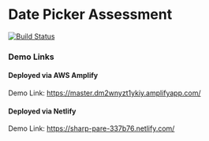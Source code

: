 # Date Picker Assessment

[![Build Status](https://travis-ci.org/Sibabalwe-Qamata/datepicker.svg?branch=master)](https://travis-ci.org/Sibabalwe-Qamata/datepicker)

### Demo Links

#### Deployed via AWS Amplify
 Demo Link: https://master.dm2wnyzt1ykiy.amplifyapp.com/
#### Deployed via Netlify
 Demo Link: https://sharp-pare-337b76.netlify.com/